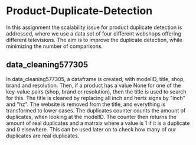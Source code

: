 # Product-Duplicate-Detection
In this assignment the scalability issue for product duplicate detection is addressed, where we use a data set of four different webshops offering different televisions. The aim is to improve the duplicate detection, while minimizing the number of comparisons. 

## data_cleaning577305
In data_cleaning577305, a dataframe is created, with modelID, title, shop, brand and resolution. Then, if a product has a value None for one of the key-value pairs (shop, brand or resolution), then the title is used to search for this. 
The title is cleaned by replacing all inch and hertz signs by "inch" and "hz". The website is removed from the title, and everything is transformed to lower cases. 
The duplicates counter counts the amount of duplicates, when looking at the modelID. The counter then returns the amount of real duplicates and a matrxix where a value is 1 if it is a duplicate and 0 elsewhere. This can be used later on to check how many of our duplicates are real duplicates. 




